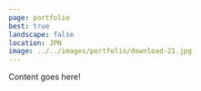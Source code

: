 ```yaml
---
page: portfolio
best: true
landscape: false
location: JPN
image: ../../images/portfolio/download-21.jpg
---
```

Content goes here!
